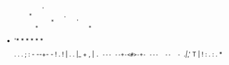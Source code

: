                 '
            *          .
                   *       '
              *                *





   *   '*
           *
                *
                       *
               *
                     *

         .                      .
         .                      ;
         :                  - --+- -
         !           .          !
         |        .             .
         |_         +
      ,  | `.
--- --+-<#>-+- ---  --  -
      `._|_,'
         T
         |
         !
         :         . : 
         .       *
